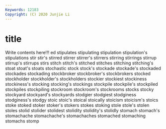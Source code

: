 ```yaml
---
Keywords: 12183
Copyright: (C) 2020 Junjie Li
---
```


# title

Write contents here!!!
ed 
stipulates 
stipulating 
stipulation 
stipulation's 
stipulations 
stir 
stir's 
stirred
stirrer 
stirrer's 
stirrers 
stirring 
stirrings 
stirrup 
stirrup's 
stirrups 
stirs 
stitch
stitch's 
stitched 
stitches 
stitching 
stitching's 
stoat 
stoat's 
stoats 
stochastic 
stock
stock's 
stockade 
stockade's 
stockaded 
stockades 
stockading 
stockbroker 
stockbroker's 
stockbrokers 
stocked
stockholder 
stockholder's 
stockholders 
stockier 
stockiest 
stockiness 
stockiness's 
stocking 
stocking's 
stockings
stockpile 
stockpile's 
stockpiled 
stockpiles 
stockpiling 
stockroom 
stockroom's 
stockrooms 
stocks 
stocky
stockyard 
stockyard's 
stockyards 
stodgier 
stodgiest 
stodginess 
stodginess's 
stodgy 
stoic 
stoic's
stoical 
stoically 
stoicism 
stoicism's 
stoics 
stoke 
stoked 
stoker 
stoker's 
stokers
stokes 
stoking 
stole 
stole's 
stolen 
stoles 
stolid 
stolider 
stolidest 
stolidity
stolidity's 
stolidly 
stomach 
stomach's 
stomachache 
stomachache's 
stomachaches 
stomached 
stomaching 
stomachs
stomp 
